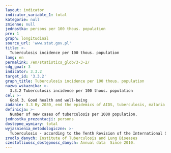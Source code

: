 ```yaml
---
layout: indicator
indicator_variable_1: total
kategorie: null
zmienne: null
jednostka: persons per 100 thous. population
pre: 1
graph: longitudinal
source_url: 'www.stat.gov.pl'
title: >-
  Tuberculosis incidence per 100 thous. population
lang: en
permalink: /en/statistics_glob/3-3-2/
sdg_goal: 3
indicator: 3.3.2
target_id: '3.3.2'
graph_title: Tuberculosis incidence per 100 thous. population
nazwa_wskaznika: >-
  3.3.2 Tuberculosis incidence per 100 thous. population
cel: >-
  Goal 3. Good health and well-being
zadanie: 3.3 By 2030, end the epidemics of AIDS, tuberculosis, malaria and neglected tropical diseases and combat hepatitis, water-borne diseases and other communicable diseases
definicja: >-
  Number of new cases of tuberculosis per 1000 population.
jednostka_prezentacji: persons
dostepne_wymiary: total
wyjasnienia_metodologiczne: >-
  Tuberculosis - according to the Tenth Revision of the International Statistical Classification of Diseases and Related Health Problems (ICD-10): illnesses with the symbol A15-A19 - infectious disease, caused by mycobacterium tuberculosis, transmitted by droplet.
zrodlo_danych: Institute of Tuberculosis and Lung Diseases
czestotliwosc_dostępnosc_danych: Annual data  Since 2010.
---
```

